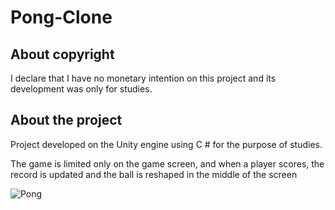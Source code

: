 # Pong-Clone

## About copyright

  I declare that I have no monetary intention on this project and its development was only for studies.

## About the project

  Project developed on the Unity engine using C # for the purpose of studies.    

  The game is limited only on the game screen, and when a player scores, the record is updated and the ball is reshaped in the middle of the screen

![Pong](https://user-images.githubusercontent.com/40183730/96174464-b7eacd80-0eff-11eb-95cf-f95903152c94.png)

